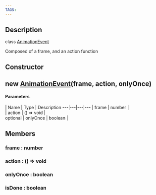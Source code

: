 ```yaml
---
TAGS:
---
```

## Description

class [AnimationEvent](/classes/2.4/AnimationEvent)

Composed of a frame, and an action function

## Constructor

## new [AnimationEvent](/classes/2.4/AnimationEvent)(frame, action, onlyOnce)



#### Parameters
 | Name | Type | Description
---|---|---|---
 | frame | number |  
 | action | () =&gt; void |  
optional | onlyOnce | boolean |  
## Members

### frame : number



### action : () =&gt; void



### onlyOnce : boolean



### isDone : boolean



